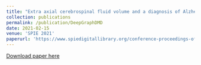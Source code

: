 ```yaml
---
title: "Extra axial cerebrospinal fluid volume and a diagnosis of Alzheimer's disease"
collection: publications
permalink: /publication/DeepGraphDMD
date: 2021-02-15
venue: 'SPIE 2021'
paperurl: 'https://www.spiedigitallibrary.org/conference-proceedings-of-spie/11600/1160004/Extra-axial-cerebrospinal-fluid-volume-and-a-diagnosis-of-Alzheimers/10.1117/12.2580827.short?SSO=1'
---
```


[Download paper here](https://www.spiedigitallibrary.org/conference-proceedings-of-spie/11600/1160004/Extra-axial-cerebrospinal-fluid-volume-and-a-diagnosis-of-Alzheimers/10.1117/12.2580827.short?SSO=1)
